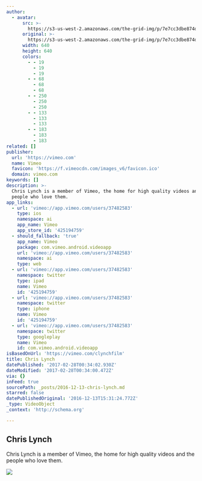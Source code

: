 ```yaml
---
author:
  - avatar:
      src: >-
        https://s3-us-west-2.amazonaws.com/the-grid-img/p/7e7cc3dbe874de4bc9094335b2eb4725dba807bc
      original: >-
        https://s3-us-west-2.amazonaws.com/the-grid-img/p/7e7cc3dbe874de4bc9094335b2eb4725dba807bc
      width: 640
      height: 640
      colors:
        - - 19
          - 19
          - 19
        - - 68
          - 68
          - 68
        - - 250
          - 250
          - 250
        - - 133
          - 133
          - 133
        - - 183
          - 183
          - 183
related: []
publisher:
  url: 'https://vimeo.com'
  name: Vimeo
  favicon: 'https://f.vimeocdn.com/images_v6/favicon.ico'
  domain: vimeo.com
keywords: []
description: >-
  Chris Lynch is a member of Vimeo, the home for high quality videos and the
  people who love them.
app_links:
  - url: 'vimeo://app.vimeo.com/users/37482583'
    type: ios
    namespace: ai
    app_name: Vimeo
    app_store_id: '425194759'
  - should_fallback: 'true'
    app_name: Vimeo
    package: com.vimeo.android.videoapp
    url: 'vimeo://app.vimeo.com/users/37482583'
    namespace: ai
    type: web
  - url: 'vimeo://app.vimeo.com/users/37482583'
    namespace: twitter
    type: ipad
    name: Vimeo
    id: '425194759'
  - url: 'vimeo://app.vimeo.com/users/37482583'
    namespace: twitter
    type: iphone
    name: Vimeo
    id: '425194759'
  - url: 'vimeo://app.vimeo.com/users/37482583'
    namespace: twitter
    type: googleplay
    name: Vimeo
    id: com.vimeo.android.videoapp
isBasedOnUrl: 'https://vimeo.com/clynchfilm'
title: Chris Lynch
datePublished: '2017-02-28T00:34:02.930Z'
dateModified: '2017-02-28T00:34:00.472Z'
via: {}
inFeed: true
sourcePath: _posts/2016-12-13-chris-lynch.md
starred: false
datePublishedOriginal: '2016-12-13T15:31:24.772Z'
_type: VideoObject
_context: 'http://schema.org'

---
```

<article style=""><h1>Chris Lynch</h1><p>Chris Lynch is a member of Vimeo, the home for high quality videos and the people who love them.</p><img src="https://i.vimeocdn.com/portrait/9286445_640x640" /></article>